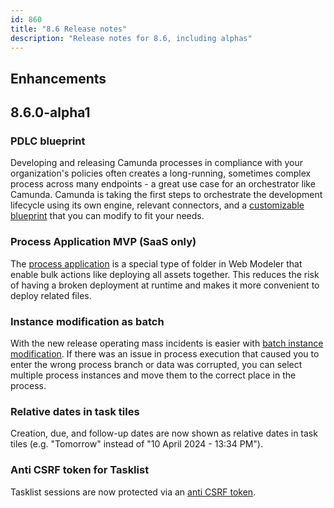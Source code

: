 ```yaml
---
id: 860
title: "8.6 Release notes"
description: "Release notes for 8.6, including alphas"
---
```


## Enhancements

## 8.6.0-alpha1

### PDLC blueprint

<!-- https://github.com/camunda/product-hub/issues/2014 -->

Developing and releasing Camunda processes in compliance with your organization's policies often creates a long-running, sometimes complex process across many endpoints - a great use case for an orchestrator like Camunda. Camunda is taking the first steps to orchestrate the development lifecycle using its own engine, relevant connectors, and a [customizable blueprint](https://marketplace.camunda.com/en-US/apps/439170/cicd-pipeline) that you can modify to fit your needs.

### Process Application MVP (SaaS only)

<!-- https://github.com/camunda/product-hub/issues/1983 -->

The [process application](/components/modeler/web-modeler/process-applications.md) is a special type of folder in Web Modeler that enable bulk actions like deploying all assets together. This reduces the risk of having a broken deployment at runtime and makes it more convenient to deploy related files.

### Instance modification as batch

<!-- Link to main page in https://github.com/camunda/camunda-docs/pull/3747 -->

With the new release operating mass incidents is easier with [batch instance modification](/components/operate/userguide/process-instance-batch-modification.md). If there was an issue in process execution that caused you to enter the wrong process branch or data was corrupted, you can select multiple process instances and move them to the correct place in the process.

### Relative dates in task tiles

<!-- No docs available -->

Creation, due, and follow-up dates are now shown as relative dates in task tiles (e.g. "Tomorrow" instead of "10 April 2024 - 13:34 PM").

### Anti CSRF token for Tasklist

<!-- https://github.com/camunda/camunda-docs/pull/3672 -->

Tasklist sessions are now protected via an [anti CSRF token](/self-managed/tasklist-deployment/tasklist-configuration.md#cross-site-request-forgery-protection).
